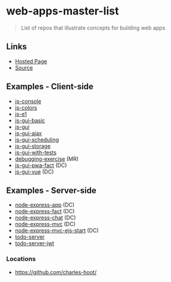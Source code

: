 # web-apps-master-list

> List of repos that illustrate concepts for building web apps

## Links

- [Hosted Page](https://charles-hoot.github.io/web-apps-master-list/)
- [Source](https://github.com/charles-hoot/web-apps-master-list)

## Examples - Client-side

- [js-console](https://github.com/charles-hoot/web-apps-js-console)
- [js-colors](https://github.com/charles-hoot/web-apps-js-colors)
- [js-e1](https://github.com/charles-hoot/web-apps-js-e1)
- [js-gui-basic](https://github.com/charles-hoot/web-apps-js-gui-basic)
- [js-gui](https://github.com/charles-hoot/web-apps-js-gui)
- [js-gui-ajax](https://github.com/charles-hoot/web-apps-js-gui-ajax)
- [js-gui-scheduling](https://github.com/charles-hoot/web-apps-js-gui-scheduling)
- [js-gui-storage](https://github.com/charles-hoot/web-apps-js-gui-storage)
- [js-gui-with-tests](https://github.com/charles-hoot/web-apps-js-gui-with-tests)
- [debugging-exercise](https://github.com/charles-hoot/web-apps-debugging-exercise) (MR)
- [js-gui-pwa-fact](https://github.com/charles-hoot/web-apps-js-gui-pwa-fact) (DC)
- [js-gui-vue](https://github.com/charles-hoot/web-apps-js-gui-vue) (DC)

## Examples - Server-side

- [node-express-app](https://github.com/charles-hoot/web-apps-node-express-app) (DC)
- [node-express-fact](https://github.com/charles-hoot/web-apps-node-express-fact) (DC)
- [node-express-chat](https://github.com/charles-hoot/web-apps-node-express-chat) (DC)
- [node-express-mvc](https://github.com/charles-hoot/web-apps-node-express-mvc) (DC)
- [node-express-mvc-ejs-start](https://github.com/charles-hoot/web-apps-node-express-mvc-ejs-start) (DC)
- [todo-server](https://github.com/charles-hoot/web-apps-todo-server)
- [todo-server-jwt](https://github.com/charles-hoot/web-apps-todo-server-jwt)

### Locations

- <https://github.com/charles-hoot/>



